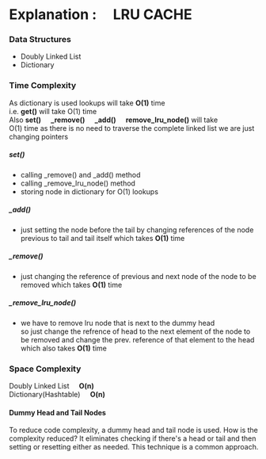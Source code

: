 # Explanation  : &nbsp; &nbsp; LRU CACHE  
  
### Data Structures    
  
 - Doubly Linked List  
 - Dictionary  

### Time Complexity 
  
As dictionary is used lookups will take **O(1)** time  
i.e. **get()** will take O(1) time  
Also **set()** &nbsp; &nbsp; **_remove()** &nbsp; &nbsp; **_add()** &nbsp; &nbsp; **remove_lru_node()** will take  
O(1) time as there is no need to traverse the complete linked list we are just changing pointers  
##### set()  
 - calling _remove() and _add() method  
 - calling _remove_lru_node() method  
 - storing node in dictionary for O(1) lookups  
   
##### _add()  
- just setting the node before the tail by changing references of the node previous to tail and tail itself
  which takes **O(1)** time  
  
##### _remove()  
- just changing the reference of previous and next node of the node to be removed
  which takes **O(1)** time  

##### _remove_lru_node()  
- we have to remove lru node that is next to the dummy head  
so just change the refrence of head to the next element of the node to be removed and change the prev.   reference of that element to the head  
which also takes **O(1)** time 
  
  

### Space Complexity  
Doubly Linked List &nbsp; &nbsp; **O(n)**  
Dictionary(Hashtable) &nbsp; &nbsp; **O(n)**  
  
  

#### Dummy Head and Tail Nodes  
To reduce code complexity, a dummy head and tail node is used. How is the complexity reduced? It eliminates   checking if there's a head or tail and then setting or resetting either as needed. This technique is a common   approach.  
  


